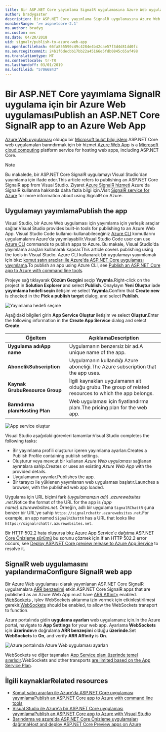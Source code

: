 ```yaml
---
title: Bir ASP.NET Core yayımlama SignalR uygulamasına Azure Web uygulaması
author: bradygaster
description: Bir ASP.NET Core yayımlama SignalR uygulamasına Azure Web uygulaması
monikerRange: '>= aspnetcore-2.1'
ms.author: bradyg
ms.custom: mvc
ms.date: 04/20/2018
uid: signalr/publish-to-azure-web-app
ms.openlocfilehash: 66fa855590c49c4284e4b42cae57f3d4d81dd0fc
ms.sourcegitcommit: 24b1f6decbb17bb22a45166e5fdb0845c65af498
ms.translationtype: MT
ms.contentlocale: tr-TR
ms.lasthandoff: 03/01/2019
ms.locfileid: "57066843"
---
```

# <a name="publish-an-aspnet-core-signalr-app-to-an-azure-web-app"></a><span data-ttu-id="94130-103">Bir ASP.NET Core yayımlama SignalR uygulama için bir Azure Web uygulaması</span><span class="sxs-lookup"><span data-stu-id="94130-103">Publish an ASP.NET Core SignalR app to an Azure Web App</span></span>

<span data-ttu-id="94130-104">[Azure Web uygulaması](/azure/app-service/app-service-web-overview) olduğu bir [Microsoft bulut bilgi işlem](https://azure.microsoft.com/) ASP.NET Core web uygulamaları barındırmak için bir hizmet.</span><span class="sxs-lookup"><span data-stu-id="94130-104">[Azure Web App](/azure/app-service/app-service-web-overview) is a [Microsoft cloud computing](https://azure.microsoft.com/) platform service for hosting web apps, including ASP.NET Core.</span></span>

> [!NOTE]
> <span data-ttu-id="94130-105">Bu makalede, bir ASP.NET Core SignalR uygulamayı Visual Studio'dan yayımlama için ifade eder.</span><span class="sxs-lookup"><span data-stu-id="94130-105">This article refers to publishing an ASP.NET Core SignalR app from Visual Studio.</span></span> <span data-ttu-id="94130-106">Ziyaret [Azure SignalR hizmeti](https://azure.microsoft.com/en-gb/services/signalr-service?) Azure'da SignalR kullanma hakkında daha fazla bilgi için.</span><span class="sxs-lookup"><span data-stu-id="94130-106">Visit [SignalR service for Azure](https://azure.microsoft.com/en-gb/services/signalr-service?) for more information about using SignalR on Azure.</span></span>

## <a name="publish-the-app"></a><span data-ttu-id="94130-107">Uygulamayı yayımlama</span><span class="sxs-lookup"><span data-stu-id="94130-107">Publish the app</span></span>

<span data-ttu-id="94130-108">Visual Studio, bir Azure Web uygulaması için yayımlama için yerleşik araçlar sağlar.</span><span class="sxs-lookup"><span data-stu-id="94130-108">Visual Studio provides built-in tools for publishing to an Azure Web App.</span></span> <span data-ttu-id="94130-109">Visual Studio Code kullanıcı kullanabileceğiniz [Azure CLI](/cli/azure) komutlarını uygulamalarını Azure'da yayımlayabilir.</span><span class="sxs-lookup"><span data-stu-id="94130-109">Visual Studio Code user can use [Azure CLI](/cli/azure) commands to publish apps to Azure.</span></span> <span data-ttu-id="94130-110">Bu makale, Visual Studio'da yayımlama araçları kullanarak kapsar.</span><span class="sxs-lookup"><span data-stu-id="94130-110">This article covers publishing using the tools in Visual Studio.</span></span> <span data-ttu-id="94130-111">Azure CLI kullanarak bir uygulamayı yayımlamak için bkz: [komut satırı araçları ile Azure'da ASP.NET Core uygulaması yayımlama](/azure/app-service/app-service-web-get-started-dotnet).</span><span class="sxs-lookup"><span data-stu-id="94130-111">To publish an app using Azure CLI, see [Publish an ASP.NET Core app to Azure with command line tools](/azure/app-service/app-service-web-get-started-dotnet).</span></span>

<span data-ttu-id="94130-112">Projeye sağ tıklayarak **Çözüm Gezgini** seçip **Yayımla**.</span><span class="sxs-lookup"><span data-stu-id="94130-112">Right-click on the project in **Solution Explorer** and select **Publish**.</span></span> <span data-ttu-id="94130-113">Onaylayın **Yeni Oluştur** iade **yayımlama hedefi seçin** iletişim ve select **Yayımla**.</span><span class="sxs-lookup"><span data-stu-id="94130-113">Confirm that **Create new** is checked in the **Pick a publish target** dialog, and select **Publish**.</span></span>

![Yayımlama hedefi seçme](publish-to-azure-web-app/_static/pick-publish-target-dialog.png)

<span data-ttu-id="94130-115">Aşağıdaki bilgileri girin **App Service Oluştur** iletişim ve select **Oluştur**.</span><span class="sxs-lookup"><span data-stu-id="94130-115">Enter the following information in the **Create App Service** dialog and select **Create**.</span></span>

| <span data-ttu-id="94130-116">Öğe</span><span class="sxs-lookup"><span data-stu-id="94130-116">Item</span></span> | <span data-ttu-id="94130-117">Açıklama</span><span class="sxs-lookup"><span data-stu-id="94130-117">Description</span></span> |
| ---- | ----------- |
| <span data-ttu-id="94130-118">**Uygulama adı**</span><span class="sxs-lookup"><span data-stu-id="94130-118">**App name**</span></span> | <span data-ttu-id="94130-119">Uygulamanın benzersiz bir ad.</span><span class="sxs-lookup"><span data-stu-id="94130-119">A unique name of the app.</span></span> |
| <span data-ttu-id="94130-120">**Abonelik**</span><span class="sxs-lookup"><span data-stu-id="94130-120">**Subscription**</span></span> | <span data-ttu-id="94130-121">Uygulamanın kullandığı Azure aboneliği.</span><span class="sxs-lookup"><span data-stu-id="94130-121">The Azure subscription that the app uses.</span></span> |
| <span data-ttu-id="94130-122">**Kaynak Grubu**</span><span class="sxs-lookup"><span data-stu-id="94130-122">**Resource Group**</span></span> | <span data-ttu-id="94130-123">İlgili kaynakları uygulamanın ait olduğu grubu.</span><span class="sxs-lookup"><span data-stu-id="94130-123">The group of related resources to which the app belongs.</span></span>  |
| <span data-ttu-id="94130-124">**Barındırma planı**</span><span class="sxs-lookup"><span data-stu-id="94130-124">**Hosting Plan**</span></span> | <span data-ttu-id="94130-125">Web uygulaması için fiyatlandırma planı.</span><span class="sxs-lookup"><span data-stu-id="94130-125">The pricing plan for the web app.</span></span> |

![App service oluştur](publish-to-azure-web-app/_static/create-app-service-dialog.png)

<span data-ttu-id="94130-127">Visual Studio aşağıdaki görevleri tamamlar:</span><span class="sxs-lookup"><span data-stu-id="94130-127">Visual Studio completes the following tasks:</span></span>

* <span data-ttu-id="94130-128">Bir yayımlama profili oluşturur içeren yayımlama ayarları.</span><span class="sxs-lookup"><span data-stu-id="94130-128">Creates a Publish Profile containing publish settings.</span></span>
* <span data-ttu-id="94130-129">Oluşturur veya mevcut bir kullanan *Azure Web uygulaması* sağlanan ayrıntılara sahip.</span><span class="sxs-lookup"><span data-stu-id="94130-129">Creates or uses an existing *Azure Web App* with the provided details.</span></span>
* <span data-ttu-id="94130-130">Uygulamanın yayınlar.</span><span class="sxs-lookup"><span data-stu-id="94130-130">Publishes the app.</span></span>
* <span data-ttu-id="94130-131">Bir tarayıcı ile yüklenen yayımlanan web uygulaması başlatır.</span><span class="sxs-lookup"><span data-stu-id="94130-131">Launches a browser, with the published web app loaded.</span></span>

<span data-ttu-id="94130-132">Uygulama için URL biçimi fark *{uygulamanızın adı} .azurewebsites .net*.</span><span class="sxs-lookup"><span data-stu-id="94130-132">Notice the format of the URL for the app is *{app name}.azurewebsites.net*.</span></span> <span data-ttu-id="94130-133">Örneğin, adlı bir uygulama `SignalRChattR` şuna benzer bir URL'ye sahip `https://signalrchattr.azurewebsites.net`.</span><span class="sxs-lookup"><span data-stu-id="94130-133">For example, an app named `SignalRChattR` has a URL that looks like `https://signalrchattr.azurewebsites.net`.</span></span>

<span data-ttu-id="94130-134">Bir HTTP 502.2 hata oluşursa bkz [Azure App Service'e dağıtma ASP.NET Core Önizleme sürümü](xref:host-and-deploy/azure-apps/index) bu sorunu çözmek için.</span><span class="sxs-lookup"><span data-stu-id="94130-134">If an HTTP 502.2 error occurs, see [Deploy ASP.NET Core preview release to Azure App Service](xref:host-and-deploy/azure-apps/index) to resolve it.</span></span>

## <a name="configure-signalr-web-app"></a><span data-ttu-id="94130-135">SignalR web uygulamasını yapılandırma</span><span class="sxs-lookup"><span data-stu-id="94130-135">Configure SignalR web app</span></span>

<span data-ttu-id="94130-136">Bir Azure Web uygulaması olarak yayımlanan ASP.NET Core SignalR uygulamalara [ARR benzeşimi](https://en.wikipedia.org/wiki/Application_Request_Routing) etkin.</span><span class="sxs-lookup"><span data-stu-id="94130-136">ASP.NET Core SignalR apps that are published as an Azure Web App must have [ARR Affinity](https://en.wikipedia.org/wiki/Application_Request_Routing) enabled.</span></span> <span data-ttu-id="94130-137">[WebSockets](xref:fundamentals/websockets) , işlev WebSockets aktarıma izin vermek için etkinleştirilmesi gerekir.</span><span class="sxs-lookup"><span data-stu-id="94130-137">[WebSockets](xref:fundamentals/websockets) should be enabled, to allow the WebSockets transport to function.</span></span>

<span data-ttu-id="94130-138">Azure portalında gidin **uygulama ayarları** web uygulamanız için.</span><span class="sxs-lookup"><span data-stu-id="94130-138">In the Azure portal, navigate to **App Settings** for your web app.</span></span> <span data-ttu-id="94130-139">Ayarlama **WebSockets** için **üzerinde**ve doğrulama **ARR benzeşimi** olduğu **üzerinde**.</span><span class="sxs-lookup"><span data-stu-id="94130-139">Set **WebSockets** to **On**, and verify **ARR Affinity** is **On**.</span></span>

![Azure portalında Azure Web uygulaması ayarları](publish-to-azure-web-app/_static/azure-web-app-settings.png)

 <span data-ttu-id="94130-141">WebSockets ve diğer taşımaları [App Service planı üzerinde temel sınırlıdır](/azure/azure-subscription-service-limits#app-service-limits).</span><span class="sxs-lookup"><span data-stu-id="94130-141">WebSockets and other transports [are limited based on the App Service Plan](/azure/azure-subscription-service-limits#app-service-limits).</span></span>

## <a name="related-resources"></a><span data-ttu-id="94130-142">İlgili kaynaklar</span><span class="sxs-lookup"><span data-stu-id="94130-142">Related resources</span></span>

* [<span data-ttu-id="94130-143">Komut satırı araçları ile Azure'da ASP.NET Core uygulaması yayımlama</span><span class="sxs-lookup"><span data-stu-id="94130-143">Publish an ASP.NET Core app to Azure with command line tools</span></span>](/azure/app-service/app-service-web-get-started-dotnet)
* [<span data-ttu-id="94130-144">Visual Studio ile Azure'a bir ASP.NET Core uygulaması yayımlama</span><span class="sxs-lookup"><span data-stu-id="94130-144">Publish an ASP.NET Core app to Azure with Visual Studio</span></span>](xref:tutorials/publish-to-azure-webapp-using-vs)
* [<span data-ttu-id="94130-145">Barındırma ve azure'da ASP.NET Core Önizleme uygulamaları dağıtma</span><span class="sxs-lookup"><span data-stu-id="94130-145">Host and deploy ASP.NET Core Preview apps on Azure</span></span>](xref:host-and-deploy/azure-apps/index#deploy-aspnet-core-preview-release-to-azure-app-service)

